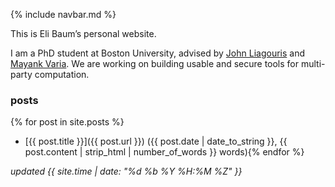 {% include navbar.md %}

This is Eli Baum’s personal website.

I am a PhD student at Boston University, advised by [John Liagouris](https://cs-people.bu.edu/liagos/index.html) and [Mayank Varia](https://www.mvaria.com/).  We are working on building usable and secure tools for multi-party computation.

### posts
{% for post in site.posts %}
- [{{ post.title }}]({{ post.url }}) ({{ post.date | date_to_string }}, {{ post.content | strip_html | number_of_words }} words){% endfor %}

*updated {{ site.time | date: "%d %b %Y %H:%M %Z" }}*
